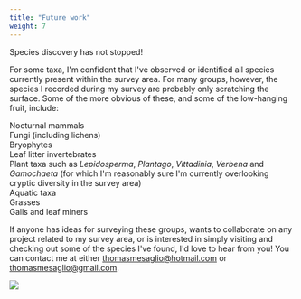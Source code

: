 ```yaml
---
title: "Future work"
weight: 7
---
```


Species discovery has not stopped!     

For some taxa, I'm confident that I've observed or identified all species currently present within the survey area. For many groups, however, the species I recorded during my survey are probably only scratching the surface. Some of the more obvious of these, and some of the low-hanging fruit, include:

Nocturnal mammals   
Fungi (including lichens)   
Bryophytes   
Leaf litter invertebrates   
Plant taxa such as *Lepidosperma*, *Plantago*, *Vittadinia*, *Verbena* and *Gamochaeta* (for which I'm reasonably sure I'm currently overlooking cryptic diversity in the survey area)       
Aquatic taxa    
Grasses    
Galls and leaf miners

If anyone has ideas for surveying these groups, wants to collaborate on any project related to my survey area, or is interested in simply visiting and checking out some of the species I've found, I'd love to hear from you! You can contact me at either thomasmesaglio@hotmail.com or thomasmesaglio@gmail.com.

![](swale.JPG)